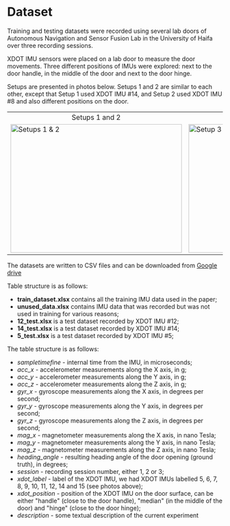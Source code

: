 # Dataset

Training and testing datasets were recorded using several lab doors of Autonomous Navigation and Sensor Fusion Lab in the University of Haifa over three recording sessions.

XDOT IMU sensors were placed on a lab door to measure the door movements. Three different positions of IMUs were explored: next to the door handle, in the middle of the door and next to the door hinge.

Setups are presented in photos below. Setups 1 and 2 are similar to each other, except that Setup 1 used XDOT IMU #14, and Setup 2 used XDOT IMU #8 and also different positions on the door.

<table>
  <tr>
    <td align='center'>Setups 1 and 2</td>
    <td align='center'>Setup 3</td>
  </tr>
  <tr>
    <td> <img src="https://github.com/ansfl/DoorINet/assets/89016122/140b36eb-1e8b-4f70-bb59-53afaa74543a" alt="Setups 1 & 2" width="400" height="300"> </td>
    <td> <img src="https://github.com/ansfl/DoorINet/assets/89016122/1cbebedd-af46-42c2-a821-d0e1338832f8" alt="Setup 3" width="400" height="300"></td>
</tr>
</table>

The datasets are written to CSV files and can be downloaded from [Google drive](https://drive.google.com/drive/folders/11T_5DR6Rnr8eeFteVZ_w3SqR17zyQix1?usp=sharing)

Table structure is as follows:

* **train_dataset.xlsx** contains all the training IMU data used in the paper;
* **unused_data.xlsx** contains IMU data that was recorded but was not used in training for various reasons;
* **12_test.xlsx** is a test dataset recorded by XDOT IMU #12;
* **14_test.xlsx** is a test dataset recorded by XDOT IMU #14;
* **5_test.xlsx** is a test dataset recorded by XDOT IMU #5;

The table structure is as follows:

* _sampletimefine_ - internal time from the IMU, in microseconds;
* _acc_x_ - accelerometer measurements along the X axis, in g;
* _acc_y_ - accelerometer measurements along the Y axis, in g;
* _acc_z_ - accelerometer measurements along the Z axis, in g;
* _gyr_x_ - gyroscope measurements along the X axis, in degrees per second;
* _gyr_y_ - gyroscope measurements along the Y axis, in degrees per second;
* _gyr_z_ - gyroscope measurements along the Z axis, in degrees per second;
* _mag_x_ - magnetometer measurements along the X axis, in nano Tesla;
* _mag_y_ - magnetometer measurements along the Y axis, in nano Tesla;
* _mag_z_ - magnetometer measurements along the Z axis, in nano Tesla;
* _heading_angle_ - resulting heading angle of the door opening (ground truth), in degrees;
* _session_ - recording session number, either 1, 2 or 3;
* _xdot_label_ - label of the XDOT IMU, we had XDOT IMUs labelled 5, 6, 7, 8, 9, 10, 11, 12, 14 and 15 (see photos above);
* _xdot_position_ - position of the XDOT IMU on the door surface, can be either "handle" (close to the door handle), "median" (in the middle of the door) and "hinge" (close to the door hinge);
* _description_ - some textual description of the current experiment
